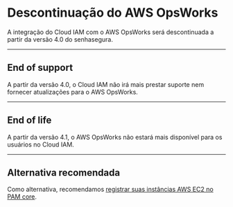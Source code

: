 # Descontinuação do AWS OpsWorks

A integração do Cloud IAM com o AWS OpsWorks será descontinuada a partir da versão 4.0 do senhasegura.

* * *

## End of support
A partir da versão 4.0, o Cloud IAM não irá mais prestar suporte nem fornecer atualizações para o AWS OpsWorks.

* * *

## End of life
A partir da versão 4.1, o AWS OpsWorks não estará mais disponível para os usuários no Cloud IAM.

* * *

## Alternativa recomendada
Como alternativa, recomendamos [registrar suas instâncias AWS EC2 no PAM core](https://docs.senhasegura.io/v3-32/docs/pt/pam-devices-management).
